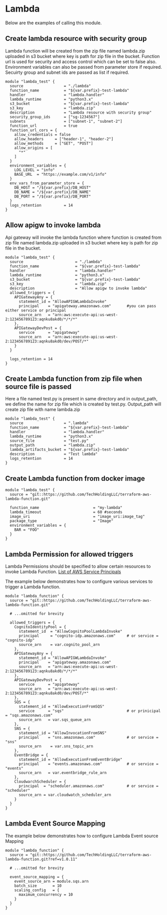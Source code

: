 # Lambda
Below are the examples of calling this module.

## Create lambda resource with security group
Lambda function will be created from the zip file named lambda.zip uploaded in s3 bucket where key is path for zip file in the bucket. Function url is used for security and access control which can be set to false also. Environment variables can also be passed from parameter store if required. Secuirty group and subnet ids are passed as list if required.
```
module "lambda_test" {
  source                  = "./lambda"
  function_name           = "${var.prefix}-test-lambda"
  handler                 = "lambda.handler"
  lambda_runtime          = "python3.x"
  s3_bucket               = "${var.prefix}-test-lambda"
  s3_key                  = "lambda.zip"
  description             = "Lambda resource with security group"
  security_group_ids      = ["sg-1234567"]
  subnets                 = ["subnet-1", "subnet-2"] 
  function_url            = true
  function_url_cors = {
    allow_credentials = false
    allow_headers     = ["header-1", "header-2"] 
    allow_methods     = ["GET", "POST"]
    allow_origins = [ 
      "*"
    ]
  }
  environment_variables = {
    LOG_LEVEL = "info"
    BASE_URL  = "https://example.com/v1/info"
  }
  env_vars_from_parameter_store = {
    DB_HOST = "/${var.prefix}/DB_HOST"
    DB_NAME = "/${var.prefix}/DB_NAME"
    DB_PORT = "/${var.prefix}/DB_PORT"
  }
  logs_retention          = 14
}
```

## Allow apigw to invoke lambda
Api gateway will invoke the lambda function where function is created from zip file named lambda.zip uploaded in s3 bucket where key is path for zip file in the bucket. 
```
module "lambda_test" {
  source                       = "./lambda"
  function_name                = "${var.prefix}-test-lambda"
  handler                      = "lambda.handler"
  lambda_runtime               = "python3.x"
  s3_bucket                    = "${var.prefix}-test-lambda"
  s3_key                       = "lambda.zip"
  description                  = "Allow apigw to invoke lambda"
  allowed_triggers = {
    APIGatewayAny = {
      statement_id = "AllowAPIGWLambdaInvoke"
      principal    = "apigateway.amazonaws.com"       #you can pass either service or principal
      source_arn   = "arn:aws:execute-api:us-west-2:123456789123:aqnku8akd0/*/*/*"
    },
    APIGatewayDevPost = {
      service      = "apigateway"
      source_arn   = "arn:aws:execute-api:us-west-2:123456789123:aqnku8akd0/dev/POST/*"
    }
  }
  
  logs_retention = 14
}
```

## Create Lambda function from zip file when source file is passed
Here a file named test.py is present in same directory and in output_path, we define the name for zip file which is created by test.py. Output_path will create zip file with name lambda.zip
```
module "lambda_test" {
  source                  = ".lambda"
  function_name           = "${var.prefix}-test-lambda"
  handler                 = "lambda.handler"
  lambda_runtime          = "python3.x"
  source_file             = "test.py"
  output_path             = "lambda.zip"
  lambda_artifacts_bucket = "${var.prefix}-test-lambda"
  description             = "Test lambda"
  logs_retention          = 14
}
```

## Create Lambda function from docker image
```
module "lambda_test" {
  source = "git::https://github.com/TechHoldingLLC/terraform-aws-lambda-function.git"

  function_name                        = "my-lambda"
  lambda_timeout                       = 60 #seconds
  image_uri                            = "image_uri:image_tag"
  package_type                         = "Image"
  environment_variables = {
    BAR = "FOO"
  }
}
```

## Lambda Permission for allowed triggers
Lambda Permissions should be specified to allow certain resources to invoke Lambda Function.
[List of AWS Service Principals](https://gist.github.com/shortjared/4c1e3fe52bdfa47522cfe5b41e5d6f22)

The example below demonstrates how to configure various services to trigger a Lambda function.
```
module "lambda_function" {
  source = "git::https://github.com/TechHoldingLLC/terraform-aws-lambda-function.git"

  # ...omitted for brevity

  allowed_triggers = {
    CognitoIdentityPool = {
      statement_id  = "AllowCognitoPoolLambdaInvoke"
      principal     = "cognito-idp.amazonaws.com"     # or service = "cognito-idp"
      source_arn    = var.cognito_pool_arn
    },
    APIGatewayAny = {
      statement_id = "AllowAPIGWLambdaInvoke"
      principal    = "apigateway.amazonaws.com"
      source_arn   = "arn:aws:execute-api:us-west-2:123456789123:aqnku8akd0/*/*/*"
    },
    APIGatewayDevPost = {
      service      = "apigateway"
      source_arn   = "arn:aws:execute-api:us-west-2:123456789123:aqnku8akd0/dev/POST/*"
    },
    SQS = {
      statement_id = "AllowExecutionFromSQS"
      service      = "sqs"                            # or prinicipal = "sqs.amazonaws.com"
      source_arn   = var.sqs_queue_arn
    },
    SNS = {
      statement_id = "AllowInvocationFromSNS"
      principal    = "sns.amazonaws.com"              # or service = "sns"
      source_arn    = var.sns_topic_arn
    },
    EventBridge = {
      statement_id = "AllowExecutionFromEventBridge"
      principal    = "events.amazonaws.com"           # or service = "events"
      source_arn   = var.eventbridge_rule_arn
    },
    CloudwarchScheduler = {
      principal  = "scheduler.amazonaws.com"          # or service = "scheduler"
      source_arn = var.cloudwatch_scheduler_arn
    }
  }
}
```

## Lambda Event Source Mapping
The example below demonstrates how to configure Lambda Event source Mapping
```
module "lambda_function" {
  source = "git::https://github.com/TechHoldingLLC/terraform-aws-lambda-function.git?ref=v1.0.11"

  # ...omitted for brevity

  event_source_mapping = {
    event_source_arn = module.sqs.arn
    batch_size       = 10
    scaling_config   = {
      maximum_concurrency = 10
    }
  }
}
```
